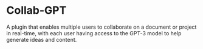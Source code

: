 # Collab-GPT
 A plugin that enables multiple users to collaborate on a document or project in real-time, with each user having access to the GPT-3 model to help generate ideas and content.
